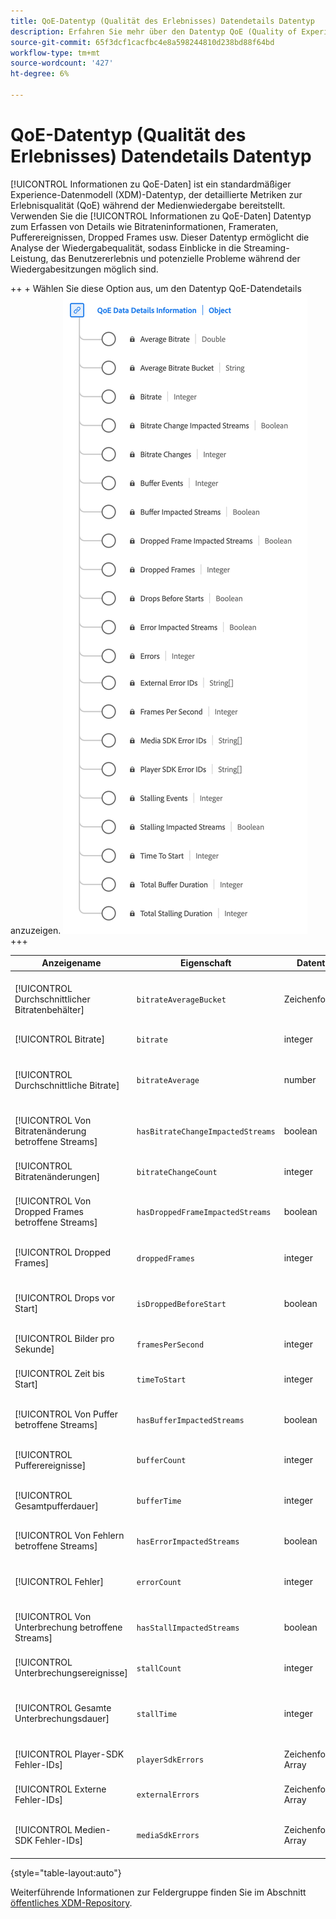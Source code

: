 ```yaml
---
title: QoE-Datentyp (Qualität des Erlebnisses) Datendetails Datentyp
description: Erfahren Sie mehr über den Datentyp QoE (Quality of Experience) Data Details Information Data Type Experience Data Model (XDM) .
source-git-commit: 65f3dcf1cacfbc4e8a598244810d238bd88f64bd
workflow-type: tm+mt
source-wordcount: '427'
ht-degree: 6%

---
```


# QoE-Datentyp (Qualität des Erlebnisses) Datendetails Datentyp

[!UICONTROL Informationen zu QoE-Daten] ist ein standardmäßiger Experience-Datenmodell (XDM)-Datentyp, der detaillierte Metriken zur Erlebnisqualität (QoE) während der Medienwiedergabe bereitstellt. Verwenden Sie die [!UICONTROL Informationen zu QoE-Daten] Datentyp zum Erfassen von Details wie Bitrateninformationen, Frameraten, Pufferereignissen, Dropped Frames usw. Dieser Datentyp ermöglicht die Analyse der Wiedergabequalität, sodass Einblicke in die Streaming-Leistung, das Benutzererlebnis und potenzielle Probleme während der Wiedergabesitzungen möglich sind.

++ + Wählen Sie diese Option aus, um den Datentyp QoE-Datendetails anzuzeigen.
![Ein Diagramm des Datentyps QoE (Quality of Experience) Data Details Information .](../images/data-types/qoe-data-details-information.png)
+++

| Anzeigename | Eigenschaft | Datentyp | Beschreibung |
|----------------------------------------|----------------------------|-----------|--------------------------------------------------------------------------------------------------|
| [!UICONTROL Durchschnittlicher Bitratenbehälter] | `bitrateAverageBucket` | Zeichenfolge | Die durchschnittliche Bitrate (in Kbit/s), die in vordefinierten Behältern mit Intervallen von 100 Kbit/s kategorisiert ist. |
| [!UICONTROL Bitrate] | `bitrate` | integer | Der Bitratenwert (in Kbit/s). |
| [!UICONTROL Durchschnittliche Bitrate] | `bitrateAverage` | number | Die durchschnittliche Bitrate (in Kbit/s, Integer). Wird als gewichteter Durchschnitt der Bitratenwerte berechnet. |
| [!UICONTROL Von Bitratenänderung betroffene Streams] | `hasBitrateChangeImpactedStreams` | boolean | Gibt an, ob Streams während der Wiedergabe von Bitratenänderungen betroffen waren. |
| [!UICONTROL Bitratenänderungen] | `bitrateChangeCount` | integer | Die Gesamtanzahl der Bitratenänderungen während der Wiedergabe. |
| [!UICONTROL Von Dropped Frames betroffene Streams] | `hasDroppedFrameImpactedStreams` | boolean | Gibt an, ob Streams von Dropped Frames während der Wiedergabe beeinflusst wurden. |
| [!UICONTROL Dropped Frames] | `droppedFrames` | integer | Die Gesamtzahl der Frames, die während der Wiedergabe abgelegt wurden. |
| [!UICONTROL Drops vor Start] | `isDroppedBeforeStart` | boolean | Gibt unabhängig von Anzeigen an, ob Benutzer das Video vor dem Start verlassen. |
| [!UICONTROL Bilder pro Sekunde] | `framesPerSecond` | integer | Die aktuelle Stream-Framerate (in Frames pro Sekunde). |
| [!UICONTROL Zeit bis Start] | `timeToStart` | integer | Dauer (in Sekunden) zwischen dem Laden und Starten des Videos. |
| [!UICONTROL Von Puffer betroffene Streams] | `hasBufferImpactedStreams` | boolean | Gibt an, ob die Pufferung während der Wiedergabe Auswirkungen auf Streams hatte. |
| [!UICONTROL Pufferereignisse] | `bufferCount` | integer | Die Anzahl verschiedener Pufferstatus während der Wiedergabe. |
| [!UICONTROL Gesamtpufferdauer] | `bufferTime` | integer | Gesamtdauer der Pufferung während der Wiedergabe (in Sekunden). |
| [!UICONTROL Von Fehlern betroffene Streams] | `hasErrorImpactedStreams` | boolean | Gibt an, ob in Streams während der Wiedergabe Fehler aufgetreten sind. |
| [!UICONTROL Fehler] | `errorCount` | integer | Die Gesamtzahl der Fehler, die während der Wiedergabe aufgetreten sind. |
| [!UICONTROL Von Unterbrechung betroffene Streams] | `hasStallImpactedStreams` | boolean | Gibt an, ob bei Streams während der Wiedergabe eine Unterbrechung aufgetreten ist. |
| [!UICONTROL Unterbrechungsereignisse] | `stallCount` | integer | Die Anzahl der Unterbrechungsereignisse während der Wiedergabe. |
| [!UICONTROL Gesamte Unterbrechungsdauer] | `stallTime` | integer | Die Gesamtdauer (in Sekunden), zu der die Wiedergabe während der Wiedergabe unterbrochen wurde. |
| [!UICONTROL Player-SDK Fehler-IDs] | `playerSdkErrors` | Zeichenfolgen-Array | Vom Player-SDK während der Wiedergabe erzeugte eindeutige Fehler-IDs. |
| [!UICONTROL Externe Fehler-IDs] | `externalErrors` | Zeichenfolgen-Array | Eindeutige Fehler-IDs aus externen Quellen, z. B. CDN-Fehler. |
| [!UICONTROL Medien-SDK Fehler-IDs] | `mediaSdkErrors` | Zeichenfolgen-Array | Vom Media SDK während der Wiedergabe generierte eindeutige Fehler-IDs. |

{style="table-layout:auto"}

Weiterführende Informationen zur Feldergruppe finden Sie im Abschnitt [öffentliches XDM-Repository](https://github.com/adobe/xdm/blob/master/components/datatypes/qoedatadetails.schema.json).

